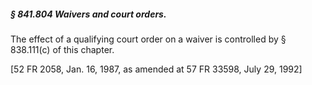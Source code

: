 ##### § 841.804 Waivers and court orders. #####

The effect of a qualifying court order on a waiver is controlled by § 838.111(c) of this chapter.

[52 FR 2058, Jan. 16, 1987, as amended at 57 FR 33598, July 29, 1992]